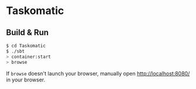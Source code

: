 # Taskomatic #

## Build & Run ##

```sh
$ cd Taskomatic
$ ./sbt
> container:start
> browse
```

If `browse` doesn't launch your browser, manually open [http://localhost:8080/](http://localhost:8080/) in your browser.
